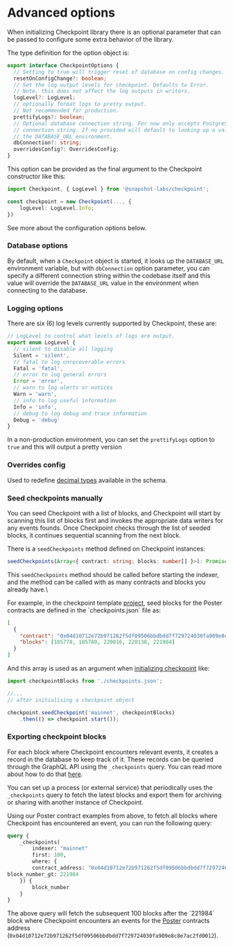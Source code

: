 # Advanced options

When initializing Checkpoint library there is an optional parameter that can be passed to configure some extra behavior of the library.

The type definition for the option object is:

```typescript
export interface CheckpointOptions {
  // Setting to true will trigger reset of database on config changes.
  resetOnConfigChange?: boolean;
  // Set the log output levels for checkpoint. Defaults to Error.
  // Note, this does not affect the log outputs in writers.
  logLevel?: LogLevel;
  // optionally format logs to pretty output.
  // Not recommended for production.
  prettifyLogs?: boolean;
  // Optional database connection string. For now only accepts PostgreSQL and MySQL/MariaDB
  // connection string. If no provided will default to looking up a value in
  // the DATABASE_URL environment.
  dbConnection?: string;
  overridesConfig?: OverridesConfig;
}
```

This option can be provided as the final argument to the Checkpoint constructor like this:

```typescript
import Checkpoint, { LogLevel } from '@snapshot-labs/checkpoint';

const checkpoint = new Checkpoint(..., {
    logLevel: LogLevel.Info;
})
```

See more about the configuration options below.

### Database options

By default, when a `Checkpoint` object is started, it looks up the `DATABASE_URL` environment variable, but with `dbConnection` option parameter, you can specify a different connection string within the codebase itself and this value will override the `DATABASE_URL` value in the environment when connecting to the database.

### Logging options

There are six (6) log levels currently supported by Checkpoint, these are:

```typescript
// LogLevel to control what levels of logs are output.
export enum LogLevel {
  // silent to disable all logging
  Silent = 'silent',
  // fatal to log unrecoverable errors
  Fatal = 'fatal',
  // error to log general errors
  Error = 'error',
  // warn to log alerts or notices
  Warn = 'warn',
  // info to log useful information
  Info = 'info',
  // debug to log debug and trace information
  Debug = 'debug'
}
```

In a non-production environment, you can set the `prettifyLogs` option to `true` and this will output a pretty version

### Overrides config

Used to redefine [decimal types](bigint-and-bigdecimal.md#custom-decimal-types) available in the schema.

### Seed checkpoints manually

You can seed Checkpoint with a list of blocks, and Checkpoint will start by scanning this list of blocks first and invokes the appropriate data writers for any events founds. Once Checkpoint checks through the list of seeded blocks, it continues sequential scanning from the next block.

There is a `seedCheckpoints` method defined on Checkpoint instances:

```typescript
seedCheckpoints(Array<{ contract: string; blocks: number[] }>): Promise<void>
```

This `seedCheckpoints` method should be called before starting the indexer, and the method can be called with as many contracts and blocks you already have.\\

For example, in the checkpoint template [project](https://github.com/snapshot-labs/checkpoint-template), seed blocks for the Poster contracts are defined in the \`checkpoints.json\` file as:

```json
[
  {
    "contract": "0x04d10712e72b971262f5df09506bbdbdd7f729724030fa909e8c8e7ac2fd0012",
    "blocks": [185778, 185780, 220016, 220138, 221984]
  }
]
```

And this array is used as an argument when [initializing checkpoint](https://github.com/snapshot-labs/checkpoint-template/blob/master/src/index.ts#L27) like:

```typescript
import checkpointBlocks from './checkpoints.json';

//...
// after initialising a checkpoint object

checkpoint.seedCheckpoint('mainnet', checkpointBlocks)
    .then(() => checkpoint.start());
```

### Exporting checkpoint blocks

For each block where Checkpoint encounters relevant events, it creates a record in the database to keep track of it. These records can be queried through the GraphQL API using the `_checkpoints` query. You can read more about how to do that [here](../core-concepts/internal-data-query.md#2.-_checkpoint-and-_checkpoints-query-fields).

You can set up a process (or external service) that periodically uses the `_checkpoints` query to fetch the latest blocks and export them for archiving or sharing with another instance of Checkpoint.

Using our Poster contract examples from above, to fetch all blocks where Checkpoint has encountered an event, you can run the following query:

```graphql
query {
    _checkpoints(
        indexer: "mainnet"
        first: 100,
        where: {
        contract_address: "0x04d10712e72b971262f5df09506bbdbdd7f729724030fa909e8c8e7ac2fd0012",
block_number_gt: 221984 
    }) {
        block_number
    }
}
```

The above query will fetch the subsequent 100 blocks after the \`221984\` block where Checkpoint encounters an events for the [Poster](https://github.com/snapshot-labs/starknet-poster) contracts address (`0x04d10712e72b971262f5df09506bbdbdd7f729724030fa909e8c8e7ac2fd0012`).

